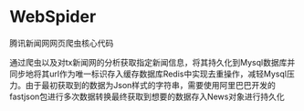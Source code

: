 # WebSpider
腾讯新闻网网页爬虫核心代码

通过爬虫以及对tx新闻网的分析获取指定新闻信息，将其持久化到Mysql数据库并同步地将其url作为唯一标识存入缓存数据库Redis中实现去重操作，减轻Mysql压力。由于最初获取到的数据为Json样式的字符串，需要使用阿里巴巴开发的fastjson包进行多次数据转换最终获取到想要的数据存入News对象进行持久化
